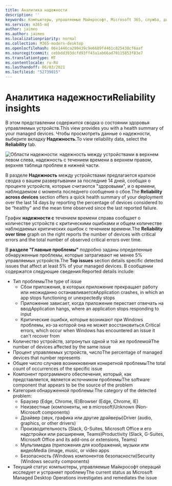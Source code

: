 ```yaml
---
title: Аналитика надежности
description: ''
keywords: Компьютеры, управляемые Майкрософт, Microsoft 365, служба, документация
ms.service: m365-md
author: jaimeo
ms.author: jaimeo
ms.localizationpriority: normal
ms.collection: M365-modern-desktop
ms.openlocfilehash: 06e1446ca290439c9e6689f4461c825438cf6aaf
ms.sourcegitcommit: cebbdd393dcfd93ff43a1ab66ad70115853f83e7
ms.translationtype: MT
ms.contentlocale: ru-RU
ms.lasthandoff: 06/03/2021
ms.locfileid: "52739815"
---
```

# <a name="reliability-insights"></a><span data-ttu-id="fe084-103">Аналитика надежности</span><span class="sxs-lookup"><span data-stu-id="fe084-103">Reliability insights</span></span>

<span data-ttu-id="fe084-104">В этом представлении содержится сводка о состоянии здоровья управляемых устройств.</span><span class="sxs-lookup"><span data-stu-id="fe084-104">This view provides you with a health summary of your managed devices.</span></span> <span data-ttu-id="fe084-105">Чтобы просмотреть данные о надежности, выберите вкладку **Надежность.**</span><span class="sxs-lookup"><span data-stu-id="fe084-105">To view reliability data, select the **Reliability** tab.</span></span>


![Области надежности: надежность между устройствами в верхнем левом слева, надежность с течением времени в верхнем правом, верхняя таблица проблем в нижней части.](../../media/insights_reliability.png)

<span data-ttu-id="fe084-108">В разделе **Надежность** между устройствами предлагается краткое сводка о вашем развертывании за последние 14 дней, сообщая о проценте устройств, которые считаются "здоровыми", и о времени, наблюдаемом с момента последнего сообщения о сбое.</span><span class="sxs-lookup"><span data-stu-id="fe084-108">The **Reliability across devices** section offers a quick health summary of your deployment over the last 14 days by reporting the percentage of devices considered to be “healthy” and the mean time observed since the last reported failure.</span></span> 

 
<span data-ttu-id="fe084-109">График **надежности с** течением времени справа сообщает о количестве устройств с критическими ошибками и общем количестве наблюдаемых критических ошибок с течением времени.</span><span class="sxs-lookup"><span data-stu-id="fe084-109">The **Reliability over time** graph on the right reports the number of devices with critical errors and the total number of observed critical errors over time.</span></span>

<span data-ttu-id="fe084-110">В **разделе "Главные проблемы"** подробно заданы определенные обнаруженные проблемы, которые затрагивают не менее 5% управляемых устройств.</span><span class="sxs-lookup"><span data-stu-id="fe084-110">The **Top issues** section details specific detected issues that affect at least 5% of your managed devices.</span></span> <span data-ttu-id="fe084-111">В сообщении содержатся следующие сведения:</span><span class="sxs-lookup"><span data-stu-id="fe084-111">Reported details include:</span></span>

- <span data-ttu-id="fe084-112">Тип проблемы</span><span class="sxs-lookup"><span data-stu-id="fe084-112">The type of issue</span></span>
    - <span data-ttu-id="fe084-113">Сбои приложения, в которых приложение прекращает работу или неожиданно останавливается</span><span class="sxs-lookup"><span data-stu-id="fe084-113">Application crashes, in which an app stops functioning or unexpectedly stops</span></span>
    - <span data-ttu-id="fe084-114">Приложение зависает, когда приложение перестает отвечать на ввод</span><span class="sxs-lookup"><span data-stu-id="fe084-114">Application hangs, where an application stops responding to input</span></span>
    - <span data-ttu-id="fe084-115">Критические ошибки, которые возникают при Windows проблемы, из-за которой она не может восстановиться.</span><span class="sxs-lookup"><span data-stu-id="fe084-115">Critical errors, which occur when Windows has encountered an issue it can't recover from</span></span>
- <span data-ttu-id="fe084-116">Количество устройств, затронутых одной и той же проблемой</span><span class="sxs-lookup"><span data-stu-id="fe084-116">The number of devices affected by the same issue</span></span>
- <span data-ttu-id="fe084-117">Процент управляемых устройств, число</span><span class="sxs-lookup"><span data-stu-id="fe084-117">The percentage of managed devices that number represents</span></span>
- <span data-ttu-id="fe084-118">Общее число случаев возникновения конкретной проблемы</span><span class="sxs-lookup"><span data-stu-id="fe084-118">The total count of occurrences of the specific issue</span></span>
- <span data-ttu-id="fe084-119">Компонент программного обеспечения, который, как представляется, является источником проблемы</span><span class="sxs-lookup"><span data-stu-id="fe084-119">The software component that appears to be the source of the problem</span></span>
- <span data-ttu-id="fe084-120">Категория обнаруженной проблемы:</span><span class="sxs-lookup"><span data-stu-id="fe084-120">The category of the detected problem:</span></span>
    - <span data-ttu-id="fe084-121">Браузер (Edge, Chrome, IE)</span><span class="sxs-lookup"><span data-stu-id="fe084-121">Browser (Edge, Chrome, IE)</span></span>
    - <span data-ttu-id="fe084-122">Неизвестные (компоненты, не в microsoft)</span><span class="sxs-lookup"><span data-stu-id="fe084-122">Unknown (Non-Microsoft components)</span></span>
    - <span data-ttu-id="fe084-123">Драйвер (звук, графика или другие драйверы)</span><span class="sxs-lookup"><span data-stu-id="fe084-123">Driver (audio, graphics, or other drivers)</span></span>
    - <span data-ttu-id="fe084-124">Производительность (Slack, G-Suites, Microsoft Office и его надстройки или расширения, Teams)</span><span class="sxs-lookup"><span data-stu-id="fe084-124">Productivity (Slack, G-Suites, Microsoft Office and its add-ons or extensions, Teams)</span></span>
    - <span data-ttu-id="fe084-125">Мультимедиа (приложения для изображений, музыки или видео</span><span class="sxs-lookup"><span data-stu-id="fe084-125">Media (image, music, or video apps</span></span>
    - <span data-ttu-id="fe084-126">Безопасность (Windows компонентов безопасности)</span><span class="sxs-lookup"><span data-stu-id="fe084-126">Security (Windows security components)</span></span>
- <span data-ttu-id="fe084-127">Текущий статус компьютеры, управляемые Майкрософт операций исследует и устраняет проблему</span><span class="sxs-lookup"><span data-stu-id="fe084-127">The current status as Microsoft Managed Desktop Operations investigates and remediates the issue</span></span>

